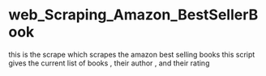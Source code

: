 # web_Scraping_Amazon_BestSellerBook
this is the scrape which scrapes the amazon best selling books 
this script gives the current list of books , their author , and their rating
